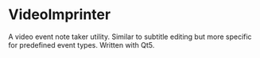 VideoImprinter
==============

A video event note taker utility. Similar to subtitle editing but more specific for predefined event types. Written with Qt5.